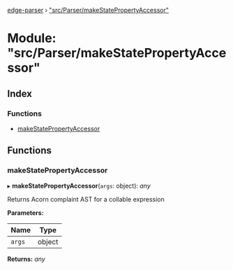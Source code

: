[edge-parser](../README.md) › ["src/Parser/makeStatePropertyAccessor"](_src_parser_makestatepropertyaccessor_.md)

# Module: "src/Parser/makeStatePropertyAccessor"

## Index

### Functions

* [makeStatePropertyAccessor](_src_parser_makestatepropertyaccessor_.md#makestatepropertyaccessor)

## Functions

###  makeStatePropertyAccessor

▸ **makeStatePropertyAccessor**(`args`: object): *any*

Returns Acorn complaint AST for a collable expression

**Parameters:**

Name | Type |
------ | ------ |
`args` | object |

**Returns:** *any*
